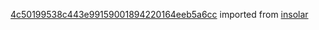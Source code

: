 [4c50199538c443e99159001894220164eeb5a6cc](https://github.com/insolar/insolar/commit/4c50199538c443e99159001894220164eeb5a6cc) imported from [insolar](https://github.com/insolar/insolar)
